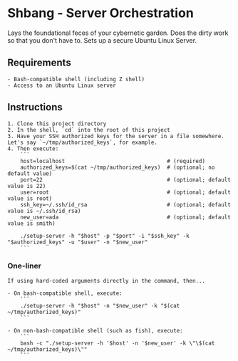 # Shbang - Server Orchestration
Lays the foundational feces of your cybernetic garden. Does the dirty work so that you don't have to.
Sets up a secure Ubuntu Linux Server.


## Requirements

	- Bash-compatible shell (including Z shell)
	- Access to an Ubuntu Linux server

## Instructions

	1. Clone this project directory
	2. In the shell, `cd` into the root of this project
	3. Have your SSH authorized keys for the server in a file somewhere. Let's say `~/tmp/authorized_keys`, for example.
	4. Then execute:
		```
		host=localhost                                # (required)
		authorized_keys=$(cat ~/tmp/authorized_keys)  # (optional; no default value)
		port=22                                       # (optional; default value is 22)
		user=root                                     # (optional; default value is root)
		ssh_key=~/.ssh/id_rsa                         # (optional; default value is ~/.ssh/id_rsa)
		new_user=ada                                  # (optional; default value is smith)

		./setup-server -h "$host" -p "$port" -i "$ssh_key" -k "$authorized_keys" -u "$user" -n "$new_user"
		```

### One-liner

	If using hard-coded arguments directly in the command, then...

	- On bash-compatible shell, execute:
		```
		./setup-server -h "$host" -n "$new_user" -k "$(cat ~/tmp/authorized_keys)"
		```

	- On non-bash-compatible shell (such as fish), execute:
		```
		bash -c "./setup-server -h '$host' -n '$new_user' -k \"\$(cat ~/tmp/authorized_keys)\""
		```

